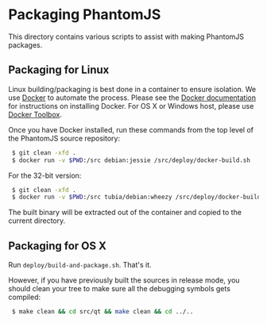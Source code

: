 Packaging PhantomJS
===================

This directory contains various scripts to assist with making PhantomJS
packages.

Packaging for Linux
-------------------

Linux building/packaging is best done in a container to ensure
isolation.  We use [Docker](https://www.docker.com/) to automate the
process. Please see the [Docker documentation](https://docs.docker.com/)
for instructions on installing Docker. For OS X or Windows host,
please use [Docker Toolbox](https://www.docker.com/docker-toolbox).

Once you have Docker installed, run these commands from the top level
of the PhantomJS source repository:

```bash
 $ git clean -xfd .
 $ docker run -v $PWD:/src debian:jessie /src/deploy/docker-build.sh
```

For the 32-bit version:

```bash
 $ git clean -xfd .
 $ docker run -v $PWD:/src tubia/debian:wheezy /src/deploy/docker-build.sh
```

The built binary will be extracted out of the container and copied to
the current directory.


Packaging for OS X
------------------

Run `deploy/build-and-package.sh`. That's it.

However, if you have previously built the sources in release mode, you
should clean your tree to make sure all the debugging symbols gets
compiled:

```bash
 $ make clean && cd src/qt && make clean && cd ../..
```

